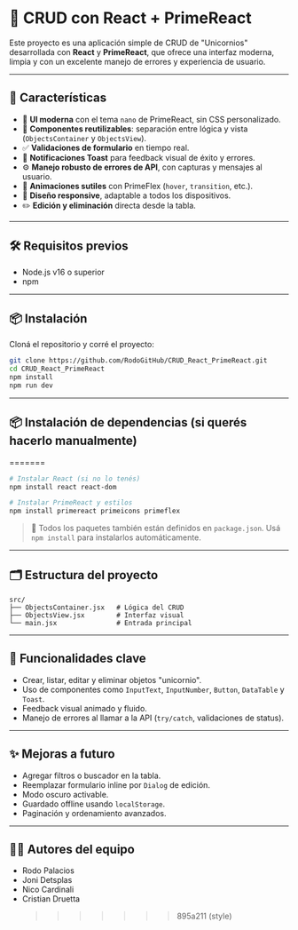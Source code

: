# 🦄 CRUD con React + PrimeReact

Este proyecto es una aplicación simple de CRUD de "Unicornios" desarrollada con **React** y **PrimeReact**, que ofrece una interfaz moderna, limpia y con un excelente manejo de errores y experiencia de usuario.

---

## 🚀 Características

- 🎨 **UI moderna** con el tema `nano` de PrimeReact, sin CSS personalizado.
- 🧩 **Componentes reutilizables**: separación entre lógica y vista (`ObjectsContainer` y `ObjectsView`).
- ✅ **Validaciones de formulario** en tiempo real.
- 🔔 **Notificaciones Toast** para feedback visual de éxito y errores.
- ⚙️ **Manejo robusto de errores de API**, con capturas y mensajes al usuario.
- 💨 **Animaciones sutiles** con PrimeFlex (`hover`, `transition`, etc.).
- 📱 **Diseño responsive**, adaptable a todos los dispositivos.
- ✏️ **Edición y eliminación** directa desde la tabla.

---

## 🛠️ Requisitos previos

- Node.js v16 o superior
- npm

---

## 📦 Instalación

Cloná el repositorio y corré el proyecto:

```bash
git clone https://github.com/RodoGitHub/CRUD_React_PrimeReact.git
cd CRUD_React_PrimeReact
npm install
npm run dev
```

---

## 📦 Instalación de dependencias (si querés hacerlo manualmente)

=======

```bash
# Instalar React (si no lo tenés)
npm install react react-dom

# Instalar PrimeReact y estilos
npm install primereact primeicons primeflex
```

> 📁 Todos los paquetes también están definidos en `package.json`. Usá `npm install` para instalarlos automáticamente.

---

## 🗂️ Estructura del proyecto

```
src/
├── ObjectsContainer.jsx   # Lógica del CRUD
├── ObjectsView.jsx        # Interfaz visual
└── main.jsx               # Entrada principal
```

---

## 🧠 Funcionalidades clave

- Crear, listar, editar y eliminar objetos "unicornio".
- Uso de componentes como `InputText`, `InputNumber`, `Button`, `DataTable` y `Toast`.
- Feedback visual animado y fluido.
- Manejo de errores al llamar a la API (`try/catch`, validaciones de status).

---

## ✨ Mejoras a futuro

- Agregar filtros o buscador en la tabla.
- Reemplazar formulario inline por `Dialog` de edición.
- Modo oscuro activable.
- Guardado offline usando `localStorage`.
- Paginación y ordenamiento avanzados.

---

## 👨‍💻 Autores del equipo

- Rodo Palacios
- Joni Detsplas
- Nico Cardinali
- Cristian Druetta
  > > > > > > > 895a211 (style)
